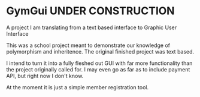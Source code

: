 # GymGui UNDER CONSTRUCTION
A project I am translating from a text based interface to Graphic User Interface

This was a school project meant to demonstrate our knowledge of polymorphism and inheritence.
The original finished project was text based.

I intend to turn it into a fully fleshed out GUI with far more functionality than the project originally called for.
I may even go as far as to include payment API, but right now I don't know.

At the moment it is just a simple member registration tool.
